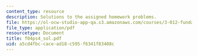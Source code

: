 ```yaml
---
content_type: resource
description: Solutions to the assigned homework problems.
file: https://ol-ocw-studio-app-qa.s3.amazonaws.com/courses/3-012-fundamentals-of-materials-science-fall-2005/a5cd4fbccacead18c595f6341f83408c_f04ps4_sol.pdf
file_type: application/pdf
resourcetype: Document
title: f04ps4_sol.pdf
uid: a5cd4fbc-cace-ad18-c595-f6341f83408c
---
```

